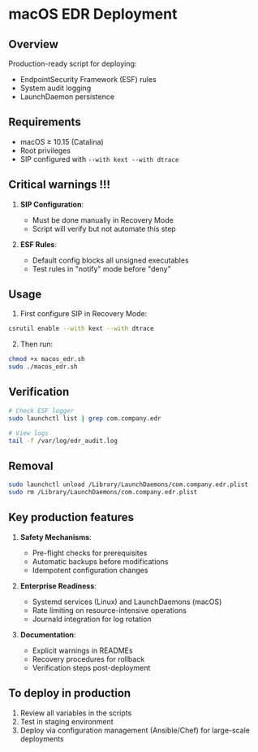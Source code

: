# macOS EDR Deployment

## Overview

Production-ready script for deploying:
- EndpointSecurity Framework (ESF) rules
- System audit logging
- LaunchDaemon persistence

## Requirements

- macOS ≥ 10.15 (Catalina)
- Root privileges
- SIP configured with `--with kext --with dtrace`

## Critical warnings !!!

1. **SIP Configuration**:
   - Must be done manually in Recovery Mode
   - Script will verify but not automate this step

2. **ESF Rules**:
   - Default config blocks all unsigned executables
   - Test rules in "notify" mode before "deny"

## Usage

1. First configure SIP in Recovery Mode:

```bash
csrutil enable --with kext --with dtrace
```

2. Then run:

```bash
chmod +x macos_edr.sh
sudo ./macos_edr.sh
```

## Verification

```bash
# Check ESF logger
sudo launchctl list | grep com.company.edr

# View logs
tail -f /var/log/edr_audit.log
```

## Removal

```bash
sudo launchctl unload /Library/LaunchDaemons/com.company.edr.plist
sudo rm /Library/LaunchDaemons/com.company.edr.plist
```

## Key production features

1. **Safety Mechanisms**:
   - Pre-flight checks for prerequisites
   - Automatic backups before modifications
   - Idempotent configuration changes

2. **Enterprise Readiness**:
   - Systemd services (Linux) and LaunchDaemons (macOS)
   - Rate limiting on resource-intensive operations
   - Journald integration for log rotation

3. **Documentation**:
   - Explicit warnings in READMEs
   - Recovery procedures for rollback
   - Verification steps post-deployment

## To deploy in production

1. Review all variables in the scripts
2. Test in staging environment
3. Deploy via configuration management (Ansible/Chef) for large-scale deployments


